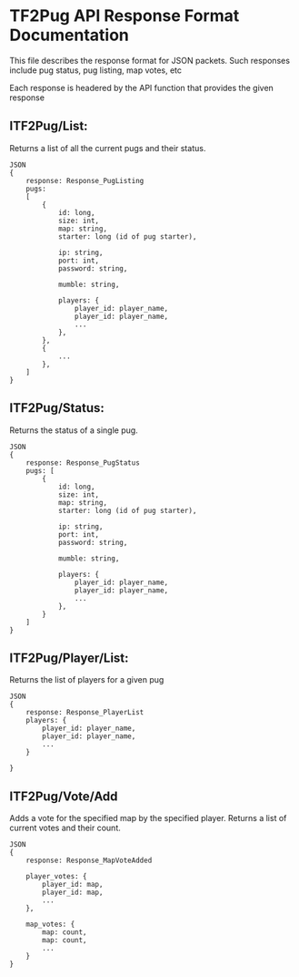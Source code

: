 TF2Pug API Response Format Documentation
========================================

This file describes the response format for JSON packets. Such responses include
pug status, pug listing, map votes, etc

Each response is headered by the API function that provides the given response

ITF2Pug/List:
------------
Returns a list of all the current pugs and their status.

    JSON
    {
        response: Response_PugListing
        pugs: 
        [
            {
                id: long,
                size: int,
                map: string,
                starter: long (id of pug starter),

                ip: string,
                port: int,
                password: string,

                mumble: string,

                players: {
                    player_id: player_name,
                    player_id: player_name,
                    ...
                },
            },
            {
                ...
            },
        ]
    }

ITF2Pug/Status:
---------------
Returns the status of a single pug.

    JSON
    {
        response: Response_PugStatus
        pugs: [
            {
                id: long,
                size: int,
                map: string,
                starter: long (id of pug starter),

                ip: string,
                port: int,
                password: string,

                mumble: string,

                players: {
                    player_id: player_name,
                    player_id: player_name,
                    ...
                },
            }  
        ]
    }

ITF2Pug/Player/List:
--------------------
Returns the list of players for a given pug

    JSON
    {
        response: Response_PlayerList
        players: {
            player_id: player_name,
            player_id: player_name,
            ...
        }

    }

ITF2Pug/Vote/Add
----------------
Adds a vote for the specified map by the specified player. Returns a list of
current votes and their count.

    JSON
    {
        response: Response_MapVoteAdded
        
        player_votes: {
            player_id: map,
            player_id: map,
            ...
        },

        map_votes: {
            map: count,
            map: count,
            ...
        }
    }
